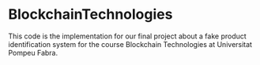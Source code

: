 # BlockchainTechnologies

This code is the implementation for our final project about a fake product identification system for the course Blockchain Technologies at Universitat Pompeu Fabra.
